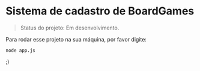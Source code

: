 <h1>Sistema de cadastro de BoardGames</h1>

> Status do projeto: Em desenvolvimento.

Para rodar esse projeto na sua máquina, por favor digite:

```
node app.js
```
;)
